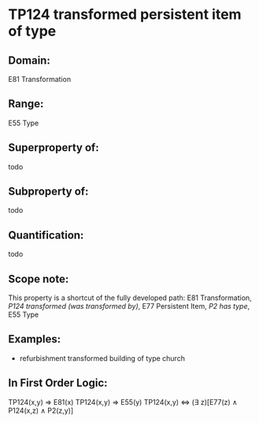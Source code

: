 # TP124 transformed persistent item of type

## Domain: 

E81 Transformation

## Range: 

E55 Type

## Superproperty of: 

todo

## Subproperty of: 

todo

## Quantification: 

todo

## Scope note: 

This property is a shortcut of the fully developed path: E81 Transformation, _P124 transformed (was transformed by)_, E77 Persistent Item, _P2 has type_, E55 Type

## Examples: 

* refurbishment transformed building of type church

## In First Order Logic: 

TP124(x,y) ⇒ E81(x)
TP124(x,y) ⇒ E55(y)
TP124(x,y) ⇔ (∃ z)[E77(z) ∧ P124(x,z) ∧ P2(z,y)]


